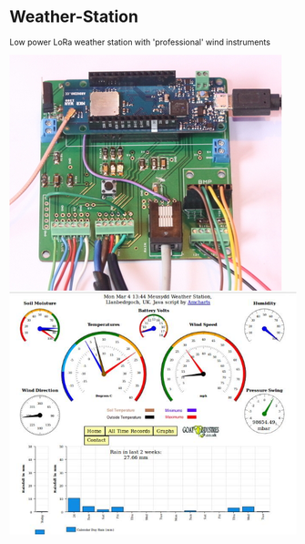 # Weather-Station
Low power LoRa weather station with 'professional' wind instruments

<img src="https://github.com/paddygoat/Weather-Station/blob/master/Arduino/weatherstation.jpg" />
<img src="https://github.com/paddygoat/Weather-Station/blob/master/dials02.jpg" />
